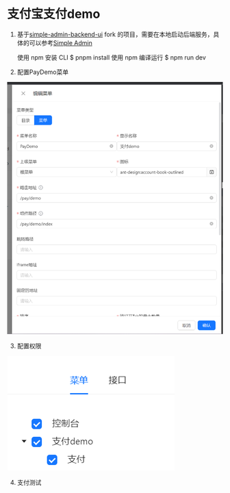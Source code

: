 # 支付宝支付demo

1. 基于[simple-admin-backend-ui](https://github.com/agui-coder/simple-admin-backend-ui)
fork 的项目，需要在本地启动后端服务，具体的可以参考[Simple Admin](https://doc.ryansu.tech/zh/guide/basic-config/env_setting.html)


    使用 npm 安装 CLI
    $ pnpm install
    使用 npm 编译运行
    $ npm run dev

2. 配置PayDemo菜单

![images7](../images/img7.jpg)

3. 配置权限

![images8](../images/img8.png)

4. 支付测试
